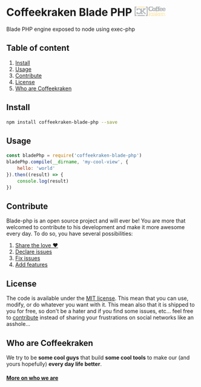 # Coffeekraken Blade PHP <img src="/.resources/coffeekraken-logo.jpg" height="25px" />

Blade PHP engine exposed to node using exec-php

## Table of content

1. [Install](#readme-install)
2. [Usage](#readme-usage)
3. [Contribute](#readme-contribute)
4. [License](#readme-license)
5. [Who are Coffeekraken](#readme-who-are-coffeekraken)

<a id="readme-install"></a>
## Install

```sh
npm install coffeekraken-blade-php --save
```

<a id="readme-usage"></a>
## Usage

```js
const bladePhp = require('coffeekraken-blade-php')
bladePhp.compile(__dirname, 'my-cool-view', {
    hello: 'world'
}).then((result) => {
    console.log(result)
})
```

<a id="readme-contribute"></a>
## Contribute

Blade-php is an open source project and will ever be! You are more that welcomed to contribute to his development and make it more awesome every day.
To do so, you have several possibilities:

1. [Share the love ❤️](https://github.com/Coffeekraken/coffeekraken/blob/master/contribute.md#contribute-share-the-love)
2. [Declare issues](https://github.com/Coffeekraken/coffeekraken/blob/master/contribute.md#contribute-declare-issues)
3. [Fix issues](https://github.com/Coffeekraken/coffeekraken/blob/master/contribute.md#contribute-fix-issues)
4. [Add features](https://github.com/Coffeekraken/coffeekraken/blob/master/contribute.md#contribute-add-features)

<a id="readme-license"></a>
## License

The code is available under the [MIT license](LICENSE.txt). This mean that you can use, modify, or do whatever you want with it. This mean also that it is shipped to you for free, so don't be a hater and if you find some issues, etc... feel free to [contribute](https://github.com/Coffeekraken/coffeekraken/blob/master/contribute.md) instead of sharing your frustrations on social networks like an asshole...

<a id="readme-who-are-coffeekraken"></a>
## Who are Coffeekraken

We try to be **some cool guys** that build **some cool tools** to make our (and yours hopefully) **every day life better**.  

#### [More on who we are](https://github.com/Coffeekraken/coffeekraken/blob/master/who-are-we.md)